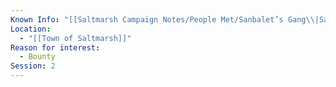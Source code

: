 ```yaml
---
Known Info: "[[Saltmarsh Campaign Notes/People Met/Sanbalet’s Gang\\|Sanbalet’s Gang]] hang out there"
Location:
  - "[[Town of Saltmarsh]]"
Reason for interest:
  - Bounty
Session: 2
---
```

